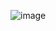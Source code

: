 ![image](https://github.com/SagarChhabriya/Pandas/assets/129516589/77fbeacb-2712-44be-8d22-532fdbd0fd30)
